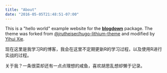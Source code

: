 ```yaml
---
title: "About"
date: "2016-05-05T21:48:51-07:00"
---
```


This is a "hello world" example website for the [**blogdown**](https://github.com/rstudio/blogdown) package. The theme was forked from [@jrutheiser/hugo-lithium-theme](https://github.com/jrutheiser/hugo-lithium-theme) and modified by [Yihui Xie](https://github.com/yihui/hugo-lithium).


现在这里是我学习R的博客，我会在这里不定期更新R的学习过程，以及使用R进行实战的过程。

关于我？一条很菜却还有一点点理想的咸鱼，喜欢胡思乱想却懒于记录。
